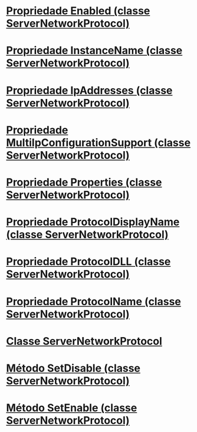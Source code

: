 # [Propriedade Enabled (classe ServerNetworkProtocol)](enabled-property-servernetworkprotocol-class.md)
# [Propriedade InstanceName (classe ServerNetworkProtocol)](instancename-property-servernetworkprotocol-class.md)
# [Propriedade IpAddresses (classe ServerNetworkProtocol)](ipaddresses-property-servernetworkprotocol-class.md)
# [Propriedade MultiIpConfigurationSupport (classe ServerNetworkProtocol)](multiipconfigurationsupport-property-servernetworkprotocol-class.md)
# [Propriedade Properties (classe ServerNetworkProtocol)](properties-property-servernetworkprotocol-class.md)
# [Propriedade ProtocolDisplayName (classe ServerNetworkProtocol)](protocoldisplayname-property-servernetworkprotocol-class.md)
# [Propriedade ProtocolDLL (classe ServerNetworkProtocol)](protocoldll-property-servernetworkprotocol-class.md)
# [Propriedade ProtocolName (classe ServerNetworkProtocol)](protocolname-property-servernetworkprotocol-class.md)
# [Classe ServerNetworkProtocol](servernetworkprotocol-class.md)
# [Método SetDisable (classe ServerNetworkProtocol)](setdisable-method-servernetworkprotocol-class.md)
# [Método SetEnable (classe ServerNetworkProtocol)](setenable-method-servernetworkprotocol-class.md)
